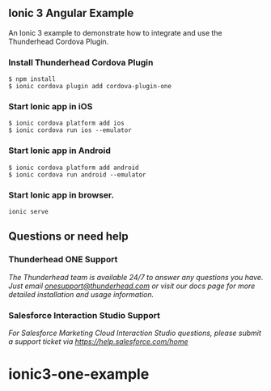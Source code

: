 ## Ionic 3 Angular Example 

An Ionic 3 example to demonstrate how to integrate and use the Thunderhead Cordova Plugin.

### Install Thunderhead Cordova Plugin
```
$ npm install
$ ionic cordova plugin add cordova-plugin-one
```

### Start Ionic app in iOS

```
$ ionic cordova platform add ios
$ ionic cordova run ios --emulator
```

### Start Ionic app in Android

```
$ ionic cordova platform add android
$ ionic cordova run android --emulator
```

### Start Ionic app in browser.
```
ionic serve
```

## Questions or need help

### Thunderhead ONE Support
_The Thunderhead team is available 24/7 to answer any questions you have. Just email onesupport@thunderhead.com or visit our docs page for more detailed installation and usage information._


### Salesforce Interaction Studio Support
_For Salesforce Marketing Cloud Interaction Studio questions, please submit a support ticket via https://help.salesforce.com/home_
# ionic3-one-example
